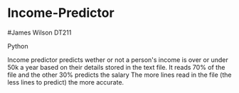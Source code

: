 # Income-Predictor
#James Wilson DT211

Python

Income predictor predicts wether or not a person's income is over 
or under 50k a year based on their details stored in the
text file.
It reads 70% of the file and the other 30% predicts the salary
The more lines read in the file (the less lines to predict) the more
accurate. 
